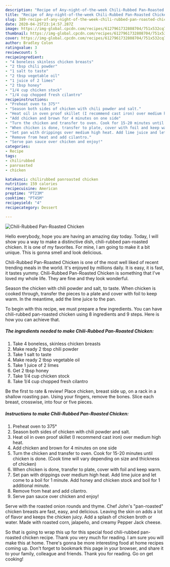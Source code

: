 ```yaml
---
description: "Recipe of Any-night-of-the-week Chili-Rubbed Pan-Roasted Chicken"
title: "Recipe of Any-night-of-the-week Chili-Rubbed Pan-Roasted Chicken"
slug: 389-recipe-of-any-night-of-the-week-chili-rubbed-pan-roasted-chicken
date: 2020-04-25T23:14:57.287Z
image: https://img-global.cpcdn.com/recipes/6127961732808704/751x532cq70/chili-rubbed-pan-roasted-chicken-recipe-main-photo.jpg
thumbnail: https://img-global.cpcdn.com/recipes/6127961732808704/751x532cq70/chili-rubbed-pan-roasted-chicken-recipe-main-photo.jpg
cover: https://img-global.cpcdn.com/recipes/6127961732808704/751x532cq70/chili-rubbed-pan-roasted-chicken-recipe-main-photo.jpg
author: Bradley Colon
ratingvalue: 3
reviewcount: 5
recipeingredient:
- "4 boneless skinless chicken breasts"
- "2 tbsp chili powder"
- "1 salt to taste"
- "2 tbsp vegetable oil"
- "1 juice of 2 limes"
- "2 tbsp honey"
- "1/4 cup chicken stock"
- "1/4 cup chopped fresh cilantro"
recipeinstructions:
- "Preheat oven to 375°"
- "Season both sides of chicken with chili powder and salt."
- "Heat oil in oven proof skillet (I recommend cast iron) over medium high heat."
- "Add chicken and brown for 4 minutes on one side"
- "Turn the chicken and transfer to oven. Cook for 15-20 minutes until chicken is done. (Cook time will vary depending on size and thickness of chicken)"
- "When chicken is done, transfer to plate, cover with foil and keep warm."
- "Set pan with drippings over medium high heat. Add lime juice and let come to a boil for 1 minute. Add honey and chicken stock and boil for 1 additional minute."
- "Remove from heat and add cilantro."
- "Serve pan sauce over chicken and enjoy!"
categories:
- Recipe
tags:
- chilirubbed
- panroasted
- chicken

katakunci: chilirubbed panroasted chicken 
nutrition: 159 calories
recipecuisine: American
preptime: "PT23M"
cooktime: "PT45M"
recipeyield: "4"
recipecategory: Dessert

---
```



![Chili-Rubbed Pan-Roasted Chicken](https://img-global.cpcdn.com/recipes/6127961732808704/751x532cq70/chili-rubbed-pan-roasted-chicken-recipe-main-photo.jpg)

Hello everybody, hope you are having an amazing day today. Today, I will show you a way to make a distinctive dish, chili-rubbed pan-roasted chicken. It is one of my favorites. For mine, I am going to make it a bit unique. This is gonna smell and look delicious.

Chili-Rubbed Pan-Roasted Chicken is one of the most well liked of recent trending meals in the world. It's enjoyed by millions daily. It is easy, it is fast, it tastes yummy. Chili-Rubbed Pan-Roasted Chicken is something that I've loved my whole life. They are fine and they look wonderful.

Season the chicken with chili powder and salt, to taste. When chicken is cooked through, transfer the pieces to a plate and cover with foil to keep warm. In the meantime, add the lime juice to the pan.


To begin with this recipe, we must prepare a few ingredients. You can have chili-rubbed pan-roasted chicken using 8 ingredients and 9 steps. Here is how you can achieve that.

<!--inarticleads1-->

##### The ingredients needed to make Chili-Rubbed Pan-Roasted Chicken:

1. Take 4 boneless, skinless chicken breasts
1. Make ready 2 tbsp chili powder
1. Take 1 salt to taste
1. Make ready 2 tbsp vegetable oil
1. Take 1 juice of 2 limes
1. Get 2 tbsp honey
1. Take 1/4 cup chicken stock
1. Take 1/4 cup chopped fresh cilantro


Be the first to rate &amp; review! Place chicken, breast side up, on a rack in a shallow roasting pan. Using your fingers, remove the bones. Slice each breast, crosswise, into four or five pieces. 

<!--inarticleads2-->

##### Instructions to make Chili-Rubbed Pan-Roasted Chicken:

1. Preheat oven to 375°
1. Season both sides of chicken with chili powder and salt.
1. Heat oil in oven proof skillet (I recommend cast iron) over medium high heat.
1. Add chicken and brown for 4 minutes on one side
1. Turn the chicken and transfer to oven. Cook for 15-20 minutes until chicken is done. (Cook time will vary depending on size and thickness of chicken)
1. When chicken is done, transfer to plate, cover with foil and keep warm.
1. Set pan with drippings over medium high heat. Add lime juice and let come to a boil for 1 minute. Add honey and chicken stock and boil for 1 additional minute.
1. Remove from heat and add cilantro.
1. Serve pan sauce over chicken and enjoy!


Serve with the roasted onion rounds and thyme. Chef John&#39;s &#34;pan-roasted&#34; chicken breasts are fast, easy, and delicious. Leaving the skin on adds a lot of flavor and keeps the chicken juicy. Add a splash of chicken broth or water. Made with roasted corn, jalapeño, and creamy Pepper Jack cheese. 

So that is going to wrap this up for this special food chili-rubbed pan-roasted chicken recipe. Thank you very much for reading. I am sure you will make this at home. There's gonna be more interesting food at home recipes coming up. Don't forget to bookmark this page in your browser, and share it to your family, colleague and friends. Thank you for reading. Go on get cooking!

